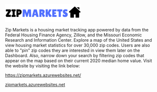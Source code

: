 ![Zip Markets Logo](/ZipMarkets/client/src/images/ZipMarketsSmall.png)

Zip Markets is a housing market tracking app powered by data from the Federal Housing Finance Agency, Zillow, and the Missouri Economic Research and Information Center. Explore a map of the United States and view housing market statistics for over 30,000 zip codes. Users are also able to "pin" zip codes they are interested in view them later on the Dashboard. Also, narrow down your search by filtering zip codes that appear on the map based on their current 2020 median home value. Visit the website by visiting the link below:

https://zipmarkets.azurewebsites.net/

[zipmarkets.azurewebsites.net](https://zipmarkets.azurewebsites.net/)
